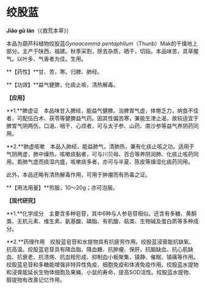 # 绞股蓝

**Jiǎo gǔ lán**（《救荒本草》）

本品为葫芦科植物绞股蓝*Gynoacemma pentaphllum*（Thunb）Mak的干燥地上部分。主产于陕西、福建。秋季采割，除去杂质，晒干，切段。本品味苦，具草腥气。以叶多、气香者为佳。生用。

**【药性】**甘、苦，寒。归脾、肺经。

**【功效】**益气健脾，化痰止咳，清热解毒。

**【应用】**

**1.**脾虚证　本品味甘入脾经，能益气健脾。治脾胃气虚，体倦乏力，纳食不佳者，可配伍白术、茯苓等健脾益气药。因其性偏苦寒，兼能生津止渴，故较适宜于脾胃气阴两伤，口渴、咽干、心烦者，可与太子参、山药、南沙参等益气养阴药同用。

**2.**肺虚咳嗽　本品入肺经，能益肺气，清肺热，兼有化痰止咳之功。适用于气阴两虚，肺中燥热，咳嗽痰黏者，可与川贝母、百合等养阴润肺、化痰止咳药同用。若肺气虚而痰湿内盛，咳嗽痰多者，亦可与半夏、陈皮等燥湿化痰药同用。

此外，本品还略有清热解毒作用，可用于肿瘤而有热毒之证。

**【用法用量】**煎服，10～20g；亦可泡服。

**【现代研究】**

**1.**化学成分　主要含多种皂苷，其中6种与人参皂苷相似。还含有多糖、黄酮类、无机元素、维生素、氨基酸、磷脂、有机酸、萜类、生物碱及蛋白质等多种成分。

**2.**药理作用　绞股蓝皂苷和水提物具有抗疲劳作用。绞股蓝浸膏能抗缺氧、抗高温。绞股蓝皂苷具有降血脂、降血糖、抗肿瘤、保肝、抗脑缺血、抗心肌缺血、抗衰老、抗溃疡、抗血栓形成、抑制血小板聚集、镇静、催眠、镇痛等作用。绞股蓝皂苷和多糖能增强非特异性免疫、细胞免疫和体液免疫作用。绞股蓝水提物和浸膏能延长生物体细胞及果蝇、小鼠的寿命，提高SOD活性。绞股蓝水提物、醇提物有改善记忆作用。
